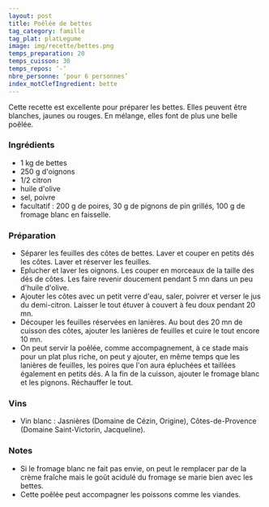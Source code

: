 ```yaml
---
layout: post
title: Poêlée de bettes
tag_category: famille
tag_plat: platLegume
image: img/recette/bettes.png
temps_preparation: 20
temps_cuisson: 30
temps_repos: ‘-‘
nbre_personne: ‘pour 6 personnes’
index_motClefIngredient: bette
---
```

Cette recette est excellente pour préparer les bettes. Elles peuvent être blanches, jaunes ou rouges. En mélange, elles font de plus une belle poêlée.

### Ingrédients
* 1 kg de bettes
* 250 g d'oignons
* 1/2 citron
* huile d'olive
* sel, poivre
* facultatif : 200 g de poires, 30 g de pignons de pin grillés, 100 g de fromage blanc en faisselle.

### Préparation
* Séparer les feuilles des côtes de bettes. Laver et couper en petits dés les côtes. Laver et réserver les feuilles.
* Eplucher et laver les oignons. Les couper en morceaux de la taille des dés de côtes. Les faire revenir doucement pendant 5 mn dans un peu d'huile d'olive.
* Ajouter les côtes avec un petit verre d'eau, saler, poivrer et verser le jus du demi-citron. Laisser le tout étuver à couvert à feu doux pendant 20 mn.
* Découper les feuilles réservées en lanières. Au bout des 20 mn de cuisson des côtes, ajouter les lanières de feuilles et cuire le tout encore 10 mn.
* On peut servir la poêlée, comme accompagnement, à ce stade mais pour un plat plus riche, on peut y ajouter, en même temps que les lanières de feuilles, les poires que l'on aura épluchées et taillées également en petits dés. A la fin de la cuisson, ajouter le fromage blanc et les pignons. Réchauffer le tout.  

### Vins
* Vin blanc : Jasnières (Domaine de Cézin, Origine), Côtes-de-Provence (Domaine Saint-Victorin, Jacqueline).

### Notes
* Si le fromage blanc ne fait pas envie, on peut le remplacer par de la crème fraîche mais le goût acidulé du fromage se marie bien avec les bettes.
* Cette poêlée peut accompagner les poissons comme les viandes.
